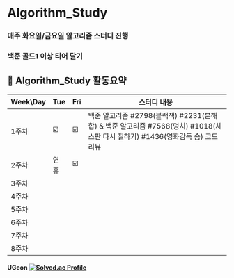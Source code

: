 # Algorithm_Study
### 매주 화요일/금요일 알고리즘 스터디 진행
### 백준 골드1 이상 티어 달기

##  🍎 Algorithm_Study 활동요약

| Week\Day | Tue | Fri |스터디 내용 |
| ------ | -- | -- |----------- |
| 1주차 | ☑️ | ☑️ | 백준 알고리즘 #2798(블랙잭) #2231(분해합) & 백준 알고리즘 #7568(덩치) #1018(체스판 다시 칠하기) #1436(영화감독 숌) 코드 리뷰|
| 2주차 | 연휴 | ☑️ |  |
| 3주차 |  |  |  |
| 4주차 |  |  |  |
| 5주차 |  |  |  |
| 6주차 |  |  |  |
| 7주차 |  |  |  |
| 8주차 |  |  |  |

#### UGeon [![Solved.ac Profile](http://mazassumnida.wtf/api/mini/generate_badge?boj=dnrjs8185)](https://solved.ac/dnrjs8185)
